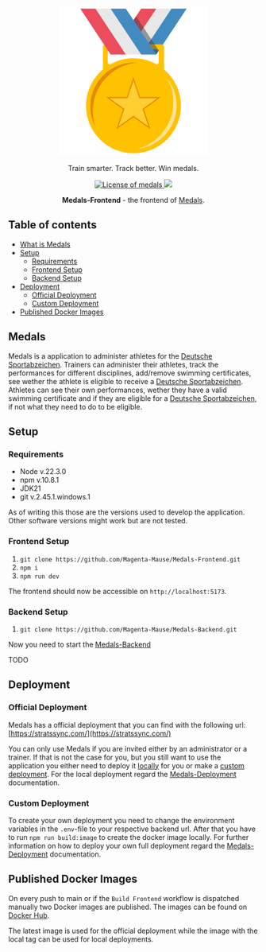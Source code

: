 <p align="center">
    <a href="https://stratssync.com">
        <picture>
            <img src="https://raw.githubusercontent.com/Magenta-Mause/Medals-Frontend/refs/heads/main/public/logo.svg" alt="Medals" width="300" />
        </picture>
    </a>
</p>

<p align="center">Train smarter. Track better. Win medals.</p>

<p align="center">
  <a href="https://opensource.org/licenses/BSD-3-Clause">
    <img src="https://img.shields.io/badge/License-BSD_3--Clause-blue.svg" alt="License of medals" />
  </a>
  <img src="https://github.com/Magenta-Mause/Medals-Frontend/actions/workflows/build_frontend.yml/badge.svg">
</p>

<p align="center">
    <b>Medals-Frontend</b> - the frontend of <a href="https://stratssync.com">Medals</a>.
</p>

## Table of contents

- [What is Medals](#Medals)
- [Setup](#Setup)
  - [Requirements](#requirements)
  - [Frontend Setup](#frontend-setup)
  - [Backend Setup](#backend-setup)
- [Deployment](#Deployment)
  - [Official Deployment](#official-deployment)
  - [Custom Deployment](#custom-deployment)
- [Published Docker Images](#published-docker-images)

## Medals

Medals is a application to administer athletes for the [Deutsche Sportabzeichen](https://deutsches-sportabzeichen.de/). Trainers can administer their athletes, track the performances for different disciplines, add/remove swimming certificates, see wether the athlete is eligible to receive a [Deutsche Sportabzeichen](https://deutsches-sportabzeichen.de/). Athletes can see their own performances, wether they have a valid swimming certificate and if they are eligible for a [Deutsche Sportabzeichen](https://deutsches-sportabzeichen.de/), if not what they need to do to be eligible.

## Setup

### Requirements

- Node v.22.3.0
- npm v.10.8.1
- JDK21
- git v.2.45.1.windows.1

As of writing this those are the versions used to develop the application. Other software versions might work but are not tested.

### Frontend Setup

1. `git clone https://github.com/Magenta-Mause/Medals-Frontend.git`
2. `npm i`
3. `npm run dev`

The frontend should now be accessible on `http://localhost:5173`.

### Backend Setup

1. `git clone https://github.com/Magenta-Mause/Medals-Backend.git`

Now you need to start the [Medals-Backend](https://github.com/Magenta-Mause/Medals-Backend)

TODO

## Deployment

### Official Deployment

Medals has a official deployment that you can find with the following url: [https://stratssync.com/](https://stratssync.com/)

You can only use Medals if you are invited either by an administrator or a trainer. If that is not the case for you, but you still want to use the application you either need to deploy it [locally](#local-deployment) for you or make a [custom deployment](#custom-deployment). For the local deployment regard the [Medals-Deployment](https://github.com/Magenta-Mause/Medals-Deployment) documentation.

### Custom Deployment

To create your own deployment you need to change the environment variables in the `.env`-file to your respective backend url. After that you have to run `npm run build:image` to create the docker image locally. For further information on how to deploy your own full deployment regard the [Medals-Deployment](https://github.com/Magenta-Mause/Medals-Deployment) documentation.

## Published Docker Images

On every push to main or if the `Build Frontend` workflow is dispatched manually two Docker images are published. The images can be found on [Docker Hub](https://hub.docker.com/repository/docker/ecofreshkaese/medals-frontend/general).

The latest image is used for the official deployment while the image with the local tag can be used for local deployments.
